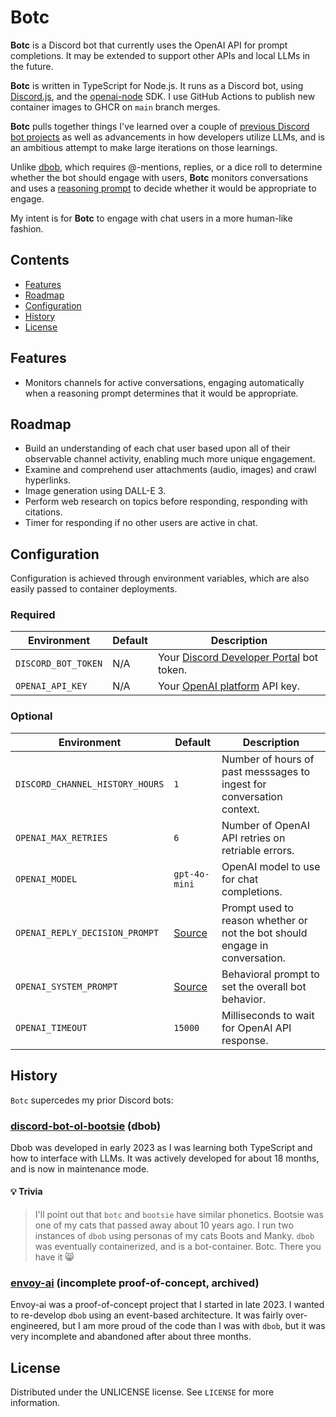 # Botc

**Botc** is a Discord bot that currently uses the OpenAI API for prompt completions. It may be extended to support other APIs and local LLMs in the future.

**Botc** is written in TypeScript for Node.js. It runs as a Discord bot, using [Discord.js](https://github.com/discordjs/discord.js), and the [openai-node](https://github.com/openai/openai-node) SDK. I use GitHub Actions to publish new container images to GHCR on `main` branch merges.

**Botc** pulls together things I've learned over a couple of [previous Discord bot projects](#history) as well as advancements in how developers utilize LLMs, and is an ambitious attempt to make large iterations on those learnings.

Unlike [dbob](#discord-bot-ol-bootsie-dbob), which requires @-mentions, replies, or a dice roll to determine whether the bot should engage with users, **Botc** monitors conversations and uses a [reasoning prompt](#optional) to decide whether it would be appropriate to engage.

My intent is for **Botc** to engage with chat users in a more human-like fashion. 

## Contents

- [Features](#features)
- [Roadmap](#roadmap)
- [Configuration](#configuration)
- [History](#history)
- [License](#license)

## Features

- Monitors channels for active conversations, engaging automatically when a reasoning prompt determines that it would be appropriate.

## Roadmap

- Build an understanding of each chat user based upon all of their observable channel activity, enabling much more unique engagement.
- Examine and comprehend user attachments (audio, images) and crawl hyperlinks.
- Image generation using DALL-E 3.
- Perform web research on topics before responding, responding with citations.
- Timer for responding if no other users are active in chat.

## Configuration

Configuration is achieved through environment variables, which are also easily passed to container deployments.

### Required

| Environment | Default | Description |
|---|---|---|
|`DISCORD_BOT_TOKEN`| N/A |Your [Discord Developer Portal](https://discord.com/developers/applications) bot token.|
|`OPENAI_API_KEY`| N/A |Your [OpenAI platform](https://platform.openai.com/settings/) API key.|

### Optional

| Environment | Default | Description |
|---|---|---|
|`DISCORD_CHANNEL_HISTORY_HOURS` | `1` | Number of hours of past messsages to ingest for conversation context. |
| `OPENAI_MAX_RETRIES` | `6` | Number of OpenAI API retries on retriable errors. |
| `OPENAI_MODEL` | `gpt-4o-mini` | OpenAI model to use for chat completions. |
| `OPENAI_REPLY_DECISION_PROMPT` | [Source](https://github.com/jlyons210/botc/blob/main/src/Botc/Configuration/Configuration.defaults.ts) | Prompt used to reason whether or not the bot should engage in conversation. |
| `OPENAI_SYSTEM_PROMPT` | [Source](https://github.com/jlyons210/botc/blob/main/src/Botc/Configuration/Configuration.defaults.ts) | Behavioral prompt to set the overall bot behavior. |
| `OPENAI_TIMEOUT` | `15000` | Milliseconds to wait for OpenAI API response. |

## History

`Botc` supercedes my prior Discord bots:

### [discord-bot-ol-bootsie](https://github.com/jlyons210/discord-bot-ol-bootsie) (dbob)

Dbob was developed in early 2023 as I was learning both TypeScript and how to interface with LLMs. It was actively developed for about 18 months, and is now in maintenance mode.

#### 💡 Trivia
> I'll point out that `botc` and `bootsie` have similar phonetics. Bootsie was one of my cats that passed away about 10 years ago. I run two instances of `dbob` using personas of my cats Boots and Manky. `dbob` was eventually containerized, and is a bot-container. Botc. There you have it :smile_cat:

### [envoy-ai](https://github.com/jlyons210/envoy-ai-interest) (incomplete proof-of-concept, archived)

Envoy-ai was a proof-of-concept project that I started in late 2023. I wanted to re-develop `dbob` using an event-based architecture. It was fairly over-engineered, but I am more proud of the code than I was with `dbob`, but it was very incomplete and abandoned after about three months.

## License

Distributed under the UNLICENSE license. See `LICENSE` for more information.

